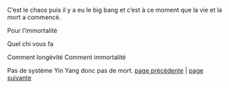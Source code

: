 C’est le chaos puis il y a eu le big bang et c’est à ce moment que la vie et la mort a commencé.

Pour l’immortalité 

Quel chi vous fa

Comment longévité
Comment immortalité

Pas de système Yin Yang donc pas de mort.
[page précédente](2024-03-03-09.md) | [page suivante](2024-03-03-11.md)